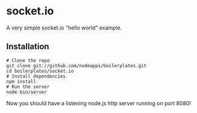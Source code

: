 # socket.io

A very simple socket.io "hello world" example.

## Installation

    # Clone the repo
    git clone git://github.com/nodeapps/boilerplates.git
    cd boilerplates/socket.io
    # Install dependencies
    npm install
    # Run the server
    node bin/server

Now you should have a listening node.js http server running on port 8080!

